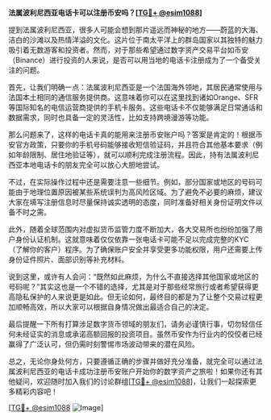 **法属波利尼西亚电话卡可以注册币安吗？[[TG💪+ @esim1088](https://t.me/s/esim1088)]**

提到法属波利尼西亚，很多人可能会想到那片遥远而神秘的地方——蔚蓝的大海、洁白的沙滩以及热情洋溢的文化。这片位于南太平洋上的群岛国家以其独特的魅力吸引着无数游客和投资者。然而，对于那些希望通过数字资产交易平台如币安（Binance）进行投资的人来说，是否可以用当地的电话卡注册成为了一个备受关注的问题。

首先，让我们明确一点：法属波利尼西亚是一个法国海外领地，其居民通常使用与法国本土相同的通信服务提供商。这意味着你可以在这里找到诸如Orange、SFR等国际知名的电信运营商提供的手机卡服务。这些电话卡不仅能够满足日常通话和数据需求，同时也具备一定的灵活性，比如支持跨境漫游等功能。

那么问题来了，这样的电话卡真的能用来注册币安账户吗？答案是肯定的！根据币安官方政策，只要你的手机号码能够接收短信验证码，并且符合其他基本要求（例如年龄限制、居住地验证等），就可以顺利完成注册流程。因此，持有法属波利尼西亚本地电话卡的朋友完全可以放心大胆地尝试。

不过，在实际操作过程中还是需要注意一些细节。例如，部分国家或地区的号码可能由于地理位置原因被某些系统误判为高风险区域。为了避免不必要的麻烦，建议大家在填写注册信息时尽量保持诚实透明的态度，同时准备好相关身份证明文件以备不时之需。

此外，随着全球范围内对虚拟货币监管力度不断加大，各大交易所也纷纷加强了用户身份认证机制。这就意味着仅仅依靠一张电话卡可能不足以完成完整的KYC（了解你的客户）程序。为了确保账户安全并享受更多功能权限，用户还需要上传身份证件照片、面部识别等补充材料。

说到这里，或许有人会问：“既然如此麻烦，为什么不直接选择其他国家或地区的号码呢？”其实这也是一个不错的选择，尤其是对于那些经常旅行或者希望获得更高隐私保护的人来说更是如此。但无论如何，最终目的都是为了让整个交易过程更加顺畅高效，所以大家可以根据自身情况做出最适合自己的决定。

最后提醒一下所有打算涉足数字货币领域的朋友们，请务必谨慎行事，切勿轻信任何未经证实的消息或承诺高额回报的投资项目。虽然币安作为行业内的佼佼者已经赢得了广泛认可，但仍需时刻警惕市场波动带来的潜在风险。

总之，无论你身处何方，只要遵循正确的步骤并做好充分准备，就完全可以通过法属波利尼西亚的电话卡成功注册币安账户开始你的数字资产之旅啦！如果你还有其他疑问，欢迎随时加入我们的讨论群组[[TG💪+ @esim1088](https://t.me/s/esim1088)]，让我们一起探索更多精彩内容吧！

[[TG💪+ @esim1088](https://t.me/s/esim1088) ![Image](https://i.postimg.cc/4NQfJmqS/Snipaste-2025-05-13-00-14-12.png)]